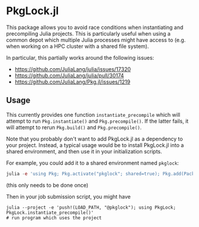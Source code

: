 # PkgLock.jl

This package allows you to avoid race conditions when instantiating and precompiling Julia projects. This is particularly useful when using a common depot which multiple Julia processes might have access to (e.g. when working on a HPC cluster with a shared file system).

In particular, this partially works around the following issues:
- https://github.com/JuliaLang/julia/issues/17320
- https://github.com/JuliaLang/julia/pull/30174
- https://github.com/JuliaLang/Pkg.jl/issues/1219

## Usage

This currently provides one function `instantiate_precompile` which will attempt to run `Pkg.instantiate()` and `Pkg.precompile()`. If the latter fails, it will attempt to rerun `Pkg.build()` and `Pkg.precompile()`.

Note that you probably don't want to add PkgLock.jl as a dependency to your project. Instead, a typical usage would be to install PkgLock.jl into a shared environment, and then use it in your initialization scripts.

For example, you could add it to a shared environment named `pkglock`:
```julia
julia -e 'using Pkg; Pkg.activate("pkglock"; shared=true); Pkg.add(PackageSpec(url="https://github.com/simonbyrne/PkgLock.jl"))'
```
(this only needs to be done once)

Then in your job submission script, you might have
```
julia --project -e 'push!(LOAD_PATH, "@pkglock"); using PkgLock; PkgLock.instantiate_precompile()'
# run program which uses the project
```
